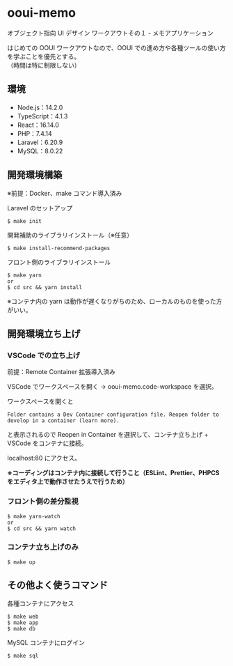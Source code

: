 # ooui-memo
オブジェクト指向 UI デザイン ワークアウトその１ - メモアプリケーション

はじめての OOUI ワークアウトなので、OOUI での進め方や各種ツールの使い方を学ぶことを優先とする。  
（時間は特に制限しない）

## 環境
- Node.js：14.2.0
- TypeScript：4.1.3
- React：16.14.0
- PHP：7.4.14
- Laravel：6.20.9
- MySQL：8.0.22

## 開発環境構築
※前提：Docker、make コマンド導入済み

Laravel のセットアップ
```
$ make init
```

開発補助のライブラリインストール（※任意）
```
$ make install-recommend-packages
```

フロント側のライブラリインストール
```
$ make yarn
or
$ cd src && yarn install
```
※コンテナ内の yarn は動作が遅くなりがちのため、ローカルのものを使った方がいい。

## 開発環境立ち上げ
### VSCode での立ち上げ
前提：Remote Container 拡張導入済み

VSCode でワークスペースを開く → ooui-memo.code-workspace を選択。

ワークスペースを開くと
```
Folder contains a Dev Container configuration file. Reopen folder to develop in a container (learn more).
```
と表示されるので Reopen in Container を選択して、コンテナ立ち上げ + VSCode をコンテナに接続。

localhost:80 にアクセス。

**※コーディングはコンテナ内に接続して行うこと（ESLint、Prettier、PHPCS をエディタ上で動作させたうえで行うため）**

### フロント側の差分監視
```
$ make yarn-watch
or
$ cd src && yarn watch
```

### コンテナ立ち上げのみ
```
$ make up
```

## その他よく使うコマンド
各種コンテナにアクセス
```
$ make web
$ make app
$ make db
```

MySQL コンテナにログイン
```
$ make sql
```